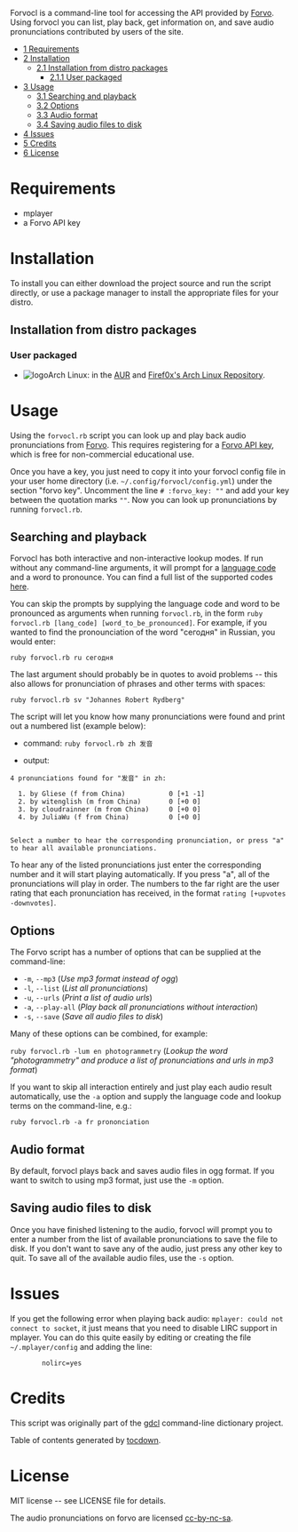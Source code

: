 Forvocl is a command-line tool for accessing the API provided by [Forvo](http://forvo.com/). Using forvocl you can list, play back, get information on, and save audio pronunciations contributed by users of the site.

* [1 Requirements](#requirements)
* [2 Installation](#installation)
  * [2.1 Installation from distro packages](#installation-from-distro-packages)
    * [2.1.1 User packaged](#user-packaged)
* [3 Usage](#usage)
  * [3.1 Searching and playback](#searching-and-playback)
  * [3.2 Options](#options)
  * [3.3 Audio format](#audio-format)
  * [3.4 Saving audio files to disk](#saving-audio-files-to-disk)
* [4 Issues](#issues)
* [5 Credits](#credits)
* [6 License](#license)

# Requirements
* mplayer
* a Forvo API key

# Installation
To install you can either download the project source and run the script directly, or use a package manager to install the appropriate files for your distro.

## Installation from distro packages
### User packaged
* ![logo](http://www.monitorix.org/imgs/archlinux.png "arch logo")Arch Linux: in the [AUR](https://aur.archlinux.org/packages/forvocl) and [Firef0x's Arch Linux Repository](http://firef0x.github.io/archrepo.html).

# Usage
Using the `forvocl.rb` script you can look up and play back audio pronunciations from [Forvo](http://forvo.com/). This requires registering for a [Forvo API key](http://api.forvo.com/), which is free for non-commercial educational use.

Once you have a key, you just need to copy it into your forvocl config file in your user home directory (i.e. `~/.config/forvocl/config.yml`) under the section "forvo key". Uncomment the line `# :forvo_key: ""` and add your key between the quotation marks `""`. Now you can look up pronunciations by running `forvocl.rb`.

## Searching and playback
Forvocl has both interactive and non-interactive lookup modes. If run without any command-line arguments, it will prompt for a [language code](http://www.forvo.com/languages-codes/) and a word to pronounce. You can find a full list of the supported codes [here](http://www.forvo.com/languages-codes/).

You can skip the prompts by supplying the language code and word to be pronounced as arguments when running `forvocl.rb`, in the form `ruby forvocl.rb [lang_code] [word_to_be_pronounced]`. For example, if you wanted to find the pronounciation of the word "сегодня" in Russian, you would enter:

    ruby forvocl.rb ru сегодня

The last argument should probably be in quotes to avoid problems -- this also allows for pronunciation of phrases and other terms with spaces:

    ruby forvocl.rb sv "Johannes Robert Rydberg"

The script will let you know how many pronunciations were found and print out a numbered list (example below):

* command: `ruby forvocl.rb zh 发音`

* output:
```
4 pronunciations found for "发音" in zh:

  1. by Gliese (f from China)           0 [+1 -1]
  2. by witenglish (m from China)       0 [+0 0]
  3. by cloudrainner (m from China)     0 [+0 0]
  4. by JuliaWu (f from China)          0 [+0 0]


Select a number to hear the corresponding pronunciation, or press "a" to hear all available pronunciations.
```

To hear any of the listed pronunciations just enter the corresponding number and it will start playing automatically. If you press "a", all of the pronunciations will play in order. The numbers to the far right are the user rating that each pronunciation has received, in the format `rating [+upvotes -downvotes]`.

## Options
The Forvo script has a number of options that can be supplied at the command-line:

* `-m`, `--mp3` (_Use mp3 format instead of ogg_)
* `-l`, `--list` (_List all pronunciations_)
* `-u`, `--urls` (_Print a list of audio urls_)
* `-a`, `--play-all` (_Play back all pronunciations without interaction_)
* `-s`, `--save` (_Save all audio files to disk_)

Many of these options can be combined, for example:

`ruby forvocl.rb -lum en photogrammetry` (_Lookup the word "photogrammetry" and produce a list of pronunciations and urls in mp3 format_)

If you want to skip all interaction entirely and just play each audio result automatically, use the `-a` option and supply the language code and lookup terms on the command-line, e.g.:

    ruby forvocl.rb -a fr prononciation

## Audio format
By default, forvocl plays back and saves audio files in ogg format. If you want to switch to using mp3 format, just use the `-m` option.

## Saving audio files to disk
Once you have finished listening to the audio, forvocl will prompt you to enter a number from the list of available pronunciations to save the file to disk. If you don't want to save any of the audio, just press any other key to quit. To save all of the available audio files, use the `-s` option.

# Issues
If you get the following error when playing back audio: `mplayer: could not connect to socket`, it just means that you need to disable LIRC support in mplayer. You can do this quite easily by editing or creating the file `~/.mplayer/config` and adding the line:

            nolirc=yes

# Credits
This script was originally part of the [gdcl](https://github.com/dohliam/gdcl) command-line dictionary project.

Table of contents generated by [tocdown](https://github.com/dohliam/tocdown).

# License
MIT license -- see LICENSE file for details.

The audio pronunciations on forvo are licensed [cc-by-nc-sa](http://creativecommons.org/licenses/by-nc-sa/3.0/deed.en_GB).
